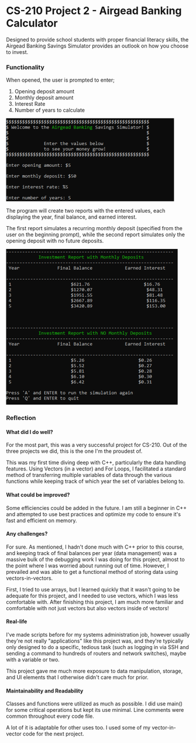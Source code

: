 # CS-210 Project 2 - Airgead Banking Calculator
Designed to provide school students with proper financial literacy skills, the Airgead Banking Savings Simulator provides an outlook on how you choose to invest. 

### Functionality
When opened, the user is prompted to enter;
1. Opening deposit amount
2. Monthly deposit amount
3. Interest Rate
4. Number of years to calculate

![Calculator input prompt](screenshots/OpeningMenu.png)

The program will create two reports with the entered values, each displaying the year, final balance, and earned interest.

The first report simulates a recurring monthly deposit (specified from the user on the beginning prompt), while the second report simulates only the opening deposit with no future deposits.

![Investment reports](screenshots/InvestmentReports.png)

### Reflection
#### What did I do well?
For the most part, this was a very successful project for CS-210. Out of the three projects we did, this is the one I'm the proudest of.

This was my first time diving deep with C++, particularly the data handling features. Using Vectors (in a vector) and For Loops, I facilitated a standard method of transferring multiple variables of data through the various functions while keeping track of which year the set of variables belong to. 

#### What could be improved?
Some efficiencies could be added in the future. I am still a beginner in C++ and attempted to use best practices and optimize my code to ensure it's fast and efficient on memory. 

#### Any challenges?
For sure. As mentioned, I hadn't done much with C++ prior to this course, and keeping track of final balances per year (data management) was a massive bulk of the debugging work I was doing for this project, almost to the point where I was worried about running out of time. However, I prevailed and was able to get a functional method of storing data using vectors-in-vectors.

First, I tried to use arrays, but I learned quickly that it wasn't going to be adequate for this project, and I needed to use vectors, which I was less comfortable with. After finishing this project, I am much more familiar and comfortable with not just vectors but also vectors inside of vectors!

#### Real-life
I've made scripts before for my systems administration job, however usually they're not really "applications" like this project was, and they're typically only designed to do a specific, tedious task (such as logging in via SSH and sending a command to hundreds of routers and network switches), maybe with a variable or two.

This project gave me much more exposure to data manipulation, storage, and UI elements that I otherwise didn't care much for prior. 

#### Maintainability and Readability
Classes and functions were utilized as much as possible. I did use main() for some critical operations but kept its use minimal. Line comments were common throughout every code file.

A lot of it is adaptable for other uses too. I used some of my vector-in-vector code for the next project.